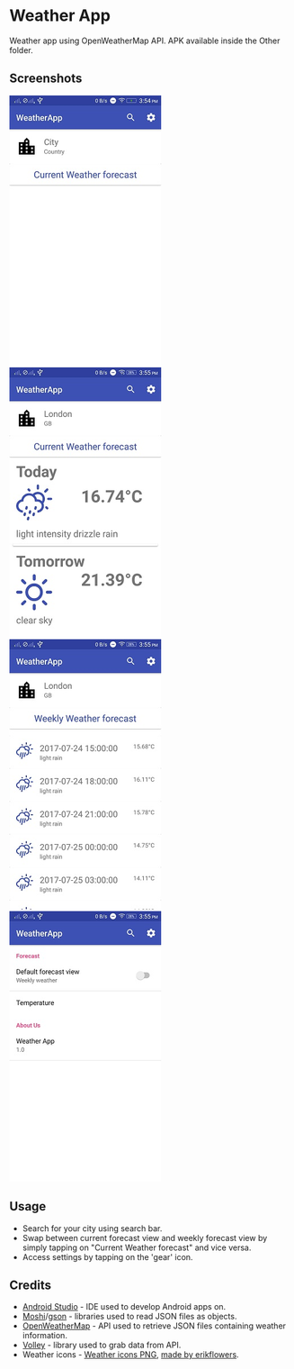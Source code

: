 # Weather App
Weather app using OpenWeatherMap API. APK available inside the Other folder.

## Screenshots
![alt text](https://raw.githubusercontent.com/ConnorLee2/WeatherApp/master/Other/Screenshots/default.jpeg "default")
![alt text](https://raw.githubusercontent.com/ConnorLee2/WeatherApp/master/Other/Screenshots/current_forecast.jpeg "current forecast")
<br />
![alt text](https://raw.githubusercontent.com/ConnorLee2/WeatherApp/master/Other/Screenshots/weekly_forecast.jpeg "weekly forecast")
![alt text](https://raw.githubusercontent.com/ConnorLee2/WeatherApp/master/Other/Screenshots/settings.jpeg "settings")

## Usage
* Search for your city using search bar. 
* Swap between current forecast view and weekly forecast view by simply tapping on "Current Weather forecast" and vice versa.
* Access settings by tapping on the 'gear' icon.

## Credits
* [Android Studio](https://developer.android.com/studio/index.html) - IDE used to develop Android apps on.
* [Moshi](https://github.com/square/moshi)/[gson](https://github.com/google/gson) - libraries used to read JSON files as objects.
* [OpenWeatherMap](https://openweathermap.org/) - API used to retrieve JSON files containing weather information.
* [Volley](https://github.com/google/volley) - library used to grab data from API.
* Weather icons -
[Weather icons PNG](http://fa2png.io/r/weather-icons/),
[made by erikflowers](http://erikflowers.github.io/weather-icons/).
